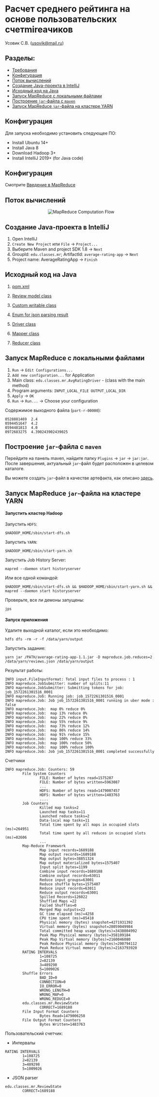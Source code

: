# Расчет среднего рейтинга на основе пользовательских счетmireaчиков
Усовик С.В. (usovik@mail.ru)



## Разделы:

- [Требования](#Требования)
- [Конфигурация](#Конфигурация)
- [Поток вычислений](#Поток-вычислений)
- [Создание Java-проекта в IntelliJ](#Создание-Java-проекта-в-IntelliJ)
- [Исходный код на Java](#Исходный-код-на-Java)
- [Запуск MapReduce с локальными файлами](#Запуск-MapReduce-с-локальными-файлами)
- [Построение `jar`-файла с `maven`](#Построение-`jar`-файла-с-`maven`)
- [Запуск MapReduce `jar`-файла на кластере YARN](#Запуск-MapReduce-`jar`-файла-на-кластере-YARN)

## Конфигурация

Для запуска необходимо установить следующее ПО:

- Install Ubuntu 14+
- Install Java 8
- Download Hadoop 3+
- Install IntelliJ 2019+ (for Java code)

## Конфигурация

Смотрите [Введение в MapReduce](mapreduce_basics.md)

## Поток вычислений 

<center>

![MapReduce Computation Flow](img/mapreduce_average.jpg "MapReduce Flow")

</center>

## Создание Java-проекта в IntelliJ

1) Open IntelliJ
2) `Create New Project` или `File` -> `Project...`
3) Выберите Maven and project SDK 1.8 -> `Next`
4) GroupId: `edu.classes.mr`; ArtifactId: `average-rating-app` -> `Next`
4) Project name: AverageRatingApp -> `Finish`

## Исходный код на Java

1. [pom.xml](../projects/java/AverageRatingApp/pom.xml)

2. [Review model class](../projects/java//AverageRatingApp/src/main/java/edu/classes/mr/Review.java)

3. [Custom writable class](../projects/java/AverageRatingApp/src/main/java/edu/classes/mr/StatsTupleWritable.java)

4. [Enum for json parsing result](../projects/java/AverageRatingApp/src/main/java/edu/classes/mr/ReviewState.java)

5. [Driver class](../projects/java/AverageRatingApp/src/main/java/edu/classes/mr/AvgRatingDriver.java)

6. [Mapper class](../projects/java/AverageRatingApp/src/main/java/edu/classes/mr/AvgRatingMapper.java)

7. [Reducer class](../projects/java/AverageRatingApp/src/main/java/edu/classes/mr/AvgRatingReducer.java)

   

## Запуск MapReduce с локальными файлами

1) `Run` -> `Edit Configurations...`
2) `Add new configuration...` for Application
3) Main class: `edu.classes.mr.AvgRatingDriver` - (class with the main method)
4) Program arguments: `INPUT_LOCAL_FILE OUTPUT_LOCAL_DIR`
5) `Apply` -> `OK`
6) `Run` -> `Run...` -> Choose your configuration

Содержимое выходного файла (`part-r-00000`):

```
0528881469	2.4
0594451647	4.2
0594481813	4.0
0972683275	4.390243902439025
```

## Построение `jar`-файла с `maven`

Перейдите на панель maven, найдите папку `Plugins`  -> `jar` -> `jar:jar`. После завершения, актуальный `jar`-файл будет расположен в целевом каталоге.

Вы можете создать `jar`-файл в качестве артефакта, как описано [здесь](mapreduce_scala.md).


## Запуск MapReduce `jar`-файла на кластере YARN

#### Запустить кластер Hadoop

Запустить `HDFS`:

`$HADOOP_HOME/sbin/start-dfs.sh`

Запустить `YARN`:

`$HADOOP_HOME/sbin/start-yarn.sh`

Запустить Job History Server:

`mapred --daemon start historyserver`

Или все одной командой:

`$HADOOP_HOME/sbin/start-dfs.sh && $HADOOP_HOME/sbin/start-yarn.sh && mapred --daemon start historyserver`

Проверьте, все ли демоны запущены:

`jps`

#### Запуск приложения

Удалите выходной каталог, если это необходимо:

`hdfs dfs -rm -r -f /data/yarn/output`

Запустить задание:

`yarn jar /PATH/average-rating-app-1.1.jar -D mapreduce.job.reduces=2 /data/yarn/reviews.json /data/yarn/output`

Результат работы:

```
INFO input.FileInputFormat: Total input files to process : 1
INFO mapreduce.JobSubmitter: number of splits:11
INFO mapreduce.JobSubmitter: Submitting tokens for job: job_1572261301516_0001
INFO mapreduce.Job: Running job: job_1572261301516_0001
INFO mapreduce.Job: Job job_1572261301516_0001 running in uber mode : false
INFO mapreduce.Job:  map 0% reduce 0%
INFO mapreduce.Job:  map 13% reduce 0%
INFO mapreduce.Job:  map 22% reduce 0%
INFO mapreduce.Job:  map 55% reduce 9%
INFO mapreduce.Job:  map 73% reduce 12%
INFO mapreduce.Job:  map 86% reduce 14%
INFO mapreduce.Job:  map 91% reduce 15%
INFO mapreduce.Job:  map 100% reduce 33%
INFO mapreduce.Job:  map 100% reduce 50%
INFO mapreduce.Job:  map 100% reduce 100%
INFO mapreduce.Job: Job job_1572261301516_0001 completed successfully
```

Счетчики

```
INFO mapreduce.Job: Counters: 59
        File System Counters
                FILE: Number of bytes read=1575287
                FILE: Number of bytes written=5963087
                ...
                HDFS: Number of bytes read=1479007457
                HDFS: Number of bytes written=1483763
                ....
        Job Counters 
                Killed map tasks=2
                Launched map tasks=11
                Launched reduce tasks=2
                Data-local map tasks=11
                Total time spent by all maps in occupied slots (ms)=264951
                Total time spent by all reduces in occupied slots (ms)=82606
                ...
        Map-Reduce Framework
                Map input records=1689188
                Map output records=1689188
                Map output bytes=38851324
                Map output materialized bytes=1575407
                Input split bytes=1199
                Combine input records=1689188
                Combine output records=63011
                Reduce input groups=63001
                Reduce shuffle bytes=1575407
                Reduce input records=63011
                Reduce output records=63001
                Spilled Records=126022
                Shuffled Maps =22
                Failed Shuffles=0
                Merged Map outputs=22
                GC time elapsed (ms)=4258
                CPU time spent (ms)=85410
                Physical memory (bytes) snapshot=4271931392
                Virtual memory (bytes) snapshot=28059049984
                Total committed heap usage (bytes)=3438804992
                Peak Map Physical memory (bytes)=358109184
                Peak Map Virtual memory (bytes)=2160046080
                Peak Reduce Physical memory (bytes)=200794112
                Peak Reduce Virtual memory (bytes)=2163793920
        RATING INTERVALS
                1=108725
                2=82139
                3=489298
                5=1009026
        Shuffle Errors
                BAD_ID=0
                CONNECTION=0
                IO_ERROR=0
                WRONG_LENGTH=0
                WRONG_MAP=0
                WRONG_REDUCE=0
        edu.classes.mr.ReviewState
                CORRECT=1689188
        File Input Format Counters 
                Bytes Read=1479006258
        File Output Format Counters 
                Bytes Written=1483763

```
Пользовательский счетчик:
- Интервалы

```
RATING INTERVALS
        1=108725
        2=82139
        3=489298
        5=1009026
```

- JSON parser

```
edu.classes.mr.ReviewState
        CORRECT=1689188
```